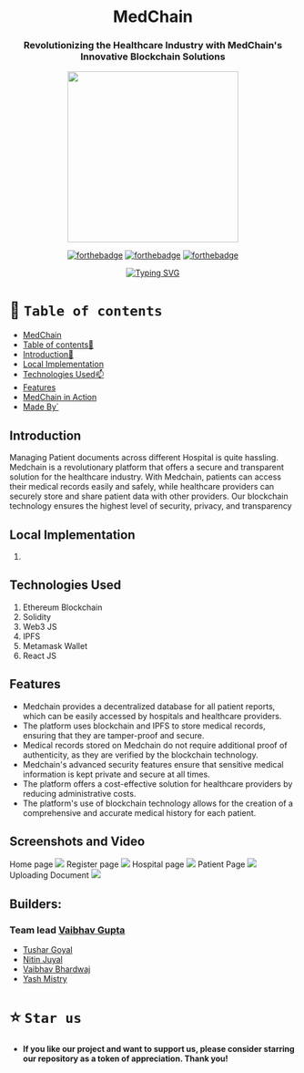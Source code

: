 <div align="center"> 

# MedChain

### Revolutionizing the Healthcare Industry with MedChain's Innovative Blockchain Solutions
 


<p align="center">
<img  width="300" height="300" src="https://user-images.githubusercontent.com/110530263/225097880-a0e4d39a-061e-4e80-9d23-98483f5f28c9.png">
</p>

  
[![forthebadge](https://forthebadge.com/images/badges/built-by-developers.svg)](https://github.com/yash240408/HackHound) 
[![forthebadge](https://forthebadge.com/images/badges/built-with-love.svg)](https://www.python.org/) 
[![forthebadge](https://forthebadge.com/images/badges/powered-by-coffee.svg)](https://github.com/yash240408/HackHound)
  
  
 [![Typing SVG](https://readme-typing-svg.demolab.com?font=QUARTZO+&pause=1000&color=F72288&width=435&lines=Build+for+ETH+DUBAI++By+Team+Ethernals)](https://git.io/typing-svg) 
</div>


# 🧭 `Table of contents`

- [MedChain](#-MedChain)
- [Table of contents🧭 ](#-table-of-contents)
- [Introduction🚀](#Introduction)
- [Local Implementation](#Local-Implementation)
- [Technologies Used📫](#Technologies-Used)
- [Features](#Features)
- [MedChain in Action](#Screenshots-and-Video)
- [Made By`](#Builders)





## Introduction
Managing Patient documents across different Hospital is quite hassling.  Medchain is a revolutionary platform that offers a secure and transparent solution for the healthcare industry. With Medchain, patients can access their medical records easily and safely, while healthcare providers can securely store and share patient data with other providers. Our blockchain technology ensures the highest level of security, privacy, and transparency

## Local Implementation
1. 


## Technologies Used
1) Ethereum Blockchain
2) Solidity
3) Web3 JS
4) IPFS
5) Metamask Wallet
6) React JS

## Features
- Medchain provides a decentralized database for all patient reports, which can be easily accessed by hospitals and healthcare providers.
- The platform uses blockchain and IPFS to store medical records, ensuring that they are tamper-proof and secure.
- Medical records stored on Medchain do not require additional proof of authenticity, as they are verified by the blockchain technology.
- Medchain's advanced security features ensure that sensitive medical information is kept private and secure at all times.
- The platform offers a cost-effective solution for healthcare providers by reducing administrative costs.
- The platform's use of blockchain technology allows for the creation of a comprehensive and accurate medical history for each patient.


## Screenshots and Video
Home page
![](./img/Homepage.png)
Register page
![](./img/Registerpg.png)
Hospital page
![](./img/Hospitalpg.png)
Patient Page
![](./img/Patientpage.png)
Uploading Document
![](./img/upDoc.png)


## Builders:


### Team lead [Vaibhav Gupta ](https://www.linkedin.com/in/uxvaibhav/) 
* [Tushar Goyal](https://github.com/tgoyal63)
* [Nitin Juyal](https://github.com/NitinJuyal1610)
* [Vaibhav Bhardwaj](https://vxibhxv.ml)
* [Yash Mistry](https://github.com/yash240408)


# ⭐️ `Star us`
- **If you like our project and want to support us, please consider starring our repository as a token of appreciation. Thank you!**
